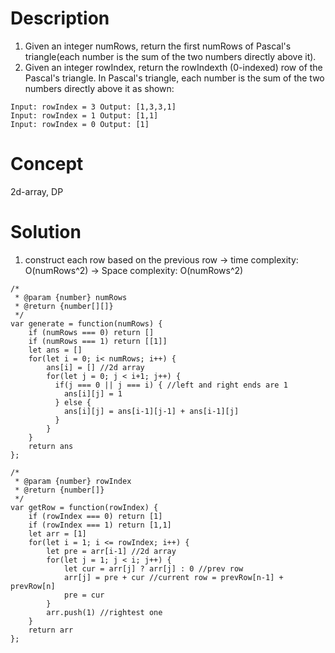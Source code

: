 # Description
1. Given an integer numRows, return the first numRows of Pascal's triangle(each number is the sum of the two numbers directly above it).
2. Given an integer rowIndex, return the rowIndexth (0-indexed) row of the Pascal's triangle. In Pascal's triangle, each number is the sum of the two numbers directly above it as shown:
```
Input: rowIndex = 3 Output: [1,3,3,1]
Input: rowIndex = 1 Output: [1,1]
Input: rowIndex = 0 Output: [1]
```
# Concept
2d-array, DP
# Solution
1. construct each row based on the previous row -> time complexity: O(numRows^2) -> Space complexity: O(numRows^2)

```
/*
 * @param {number} numRows
 * @return {number[][]}
 */
var generate = function(numRows) {
    if (numRows === 0) return []
    if (numRows === 1) return [[1]]
    let ans = []
    for(let i = 0; i< numRows; i++) {
        ans[i] = [] //2d array
        for(let j = 0; j < i+1; j++) {
          if(j === 0 || j === i) { //left and right ends are 1
            ans[i][j] = 1
          } else {
            ans[i][j] = ans[i-1][j-1] + ans[i-1][j]
          }
        } 
    }
    return ans
}; 
```

```
/*
 * @param {number} rowIndex
 * @return {number[]}
 */
var getRow = function(rowIndex) {
    if (rowIndex === 0) return [1]
    if (rowIndex === 1) return [1,1]
    let arr = [1]
    for(let i = 1; i <= rowIndex; i++) {
        let pre = arr[i-1] //2d array
        for(let j = 1; j < i; j++) {
            let cur = arr[j] ? arr[j] : 0 //prev row
            arr[j] = pre + cur //current row = prevRow[n-1] + prevRow[n]
            pre = cur
        } 
        arr.push(1) //rightest one
    }
    return arr
};
```
